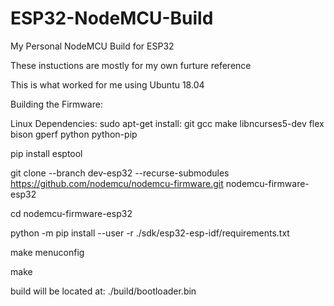 # ESP32-NodeMCU-Build
My Personal NodeMCU Build for ESP32

These instuctions are mostly for my own furture reference

This is what worked for me using Ubuntu 18.04

Building the Firmware:

Linux Dependencies:
sudo apt-get install:
  git
  gcc
  make
  libncurses5-dev
  flex
  bison
  gperf
  python
  python-pip

pip install esptool

git clone --branch dev-esp32 --recurse-submodules https://github.com/nodemcu/nodemcu-firmware.git nodemcu-firmware-esp32

cd nodemcu-firmware-esp32

python -m pip install --user -r ./sdk/esp32-esp-idf/requirements.txt
  
make menuconfig

make

build will be located at: ./build/bootloader.bin
